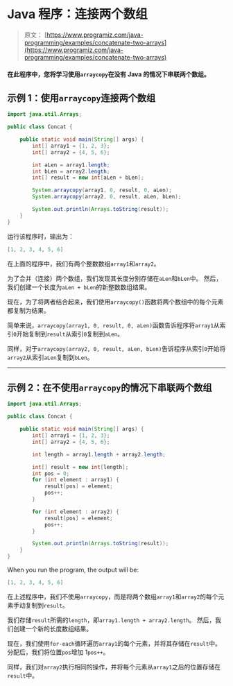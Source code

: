 # Java 程序：连接两个数组

> 原文： [https://www.programiz.com/java-programming/examples/concatenate-two-arrays](https://www.programiz.com/java-programming/examples/concatenate-two-arrays)

#### 在此程序中，您将学习使用`arraycopy`在没有 Java 的情况下串联两个数组。

## 示例 1：使用`arraycopy`连接两个数组

```java
import java.util.Arrays;

public class Concat {

    public static void main(String[] args) {
        int[] array1 = {1, 2, 3};
        int[] array2 = {4, 5, 6};

        int aLen = array1.length;
        int bLen = array2.length;
        int[] result = new int[aLen + bLen];

        System.arraycopy(array1, 0, result, 0, aLen);
        System.arraycopy(array2, 0, result, aLen, bLen);

        System.out.println(Arrays.toString(result));
    }
}
```

运行该程序时，输出为：

```java
[1, 2, 3, 4, 5, 6]
```

在上面的程序中，我们有两个整数数组`array1`和`array2`。

为了合并（连接）两个数组，我们发现其长度分别存储在`aLen`和`bLen`中。 然后，我们创建一个长度为`aLen + bLen`的新整数数组结果。

现在，为了将两者结合起来，我们使用`arraycopy()`函数将两个数组中的每个元素都复制为结果。

简单来说，`arraycopy(array1, 0, result, 0, aLen)`函数告诉程序将`array1`从索引`0`开始复制到`result`从索引`0`复制到`aLen`。

同样，对于`arraycopy(array2, 0, result, aLen, bLen)`告诉程序从索引`0`开始将`array2`从索引`aLen`复制到`bLen`。

* * *

## 示例 2：在不使用`arraycopy`的情况下串联两个数组

```java
import java.util.Arrays;

public class Concat {

    public static void main(String[] args) {
        int[] array1 = {1, 2, 3};
        int[] array2 = {4, 5, 6};

        int length = array1.length + array2.length;

        int[] result = new int[length];
        int pos = 0;
        for (int element : array1) {
            result[pos] = element;
            pos++;
        }

        for (int element : array2) {
            result[pos] = element;
            pos++;
        }

        System.out.println(Arrays.toString(result));
    }
}
```

When you run the program, the output will be:

```java
[1, 2, 3, 4, 5, 6]
```

在上述程序中，我们不使用`arraycopy`，而是将两个数组`array1`和`array2`的每个元素手动复制到`result`。

我们存储`result`所需的`length`，即`array1.length + array2.length`。 然后，我们创建一个新的长度数组结果。

现在，我们使用`for-each`循环遍历`array1`的每个元素，并将其存储在`result`中。 分配后，我们将位置`pos`增加 1`pos++`。

同样，我们对`array2`执行相同的操作，并将每个元素从`array1`之后的位置存储在`result`中。